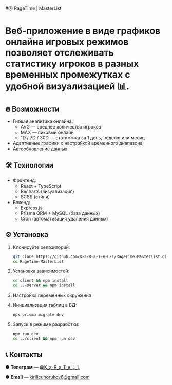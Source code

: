 #🕒 RageTime | MasterList

# Веб-приложение в виде графиков онлайна игровых режимов позволяет отслеживать статистику игроков в разных временных промежутках с удобной визуализацией 📊.

## 🔥 Возможности
- Гибкая аналитика онлайна:
  - AVG — среднее количество игроков
  - MAX — пиковый онлайн
  - 1D / 7D / 30D — статистика за 1 день, неделю или месяц
- Адаптивные графики с настройкой временного диапазона
- Автообновление данных

## 🛠 Технологии
- Фронтенд:
  - React + TypeScript
  - Recharts (визуализация)
  - SCSS (стили)
- Бэкенд:
  - Express.js
  - Prisma ORM + MySQL (база данных)
  - Cron (автоматизация удаления данных)

## ⚙️ Установка
1. Клонируйте репозиторий:
   ```bash
   git clone https://github.com/K-a-R-a-T-e-L-L/RageTime-MasterList.git
   cd RageTime-MasterList

2. Установка зависимостей:
   ```bash
   cd client && npm install
   cd ../server && npm install

3. Настройка переменных окружения

4. Инициализация таблиц в БД:
   ```bash
   npx prisma migrate dev

5. Запуск в режиме разработки:
   ```bash
   npm run dev
   cd ../client && npm run dev

## 📞 Контакты
   ● **Телеграм** — [@K_a_R_a_T_e_L_L](https://t.me/K_a_R_a_T_e_L_L)
   
   ● **Email** — kirillcuhorukov6@gmail.com
